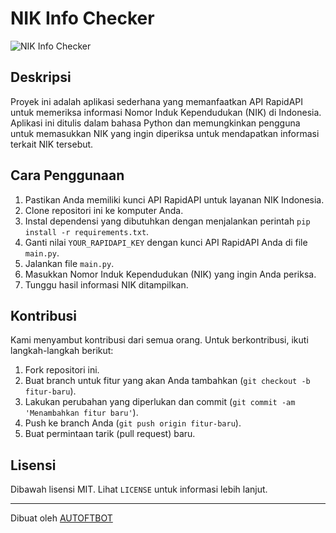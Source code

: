 # NIK Info Checker

![NIK Info Checker](https://your-image-url.com/your-image.png)

## Deskripsi
Proyek ini adalah aplikasi sederhana yang memanfaatkan API RapidAPI untuk memeriksa informasi Nomor Induk Kependudukan (NIK) di Indonesia. Aplikasi ini ditulis dalam bahasa Python dan memungkinkan pengguna untuk memasukkan NIK yang ingin diperiksa untuk mendapatkan informasi terkait NIK tersebut.

## Cara Penggunaan
1. Pastikan Anda memiliki kunci API RapidAPI untuk layanan NIK Indonesia.
2. Clone repositori ini ke komputer Anda.
3. Instal dependensi yang dibutuhkan dengan menjalankan perintah `pip install -r requirements.txt`.
4. Ganti nilai `YOUR_RAPIDAPI_KEY` dengan kunci API RapidAPI Anda di file `main.py`.
5. Jalankan file `main.py`.
6. Masukkan Nomor Induk Kependudukan (NIK) yang ingin Anda periksa.
7. Tunggu hasil informasi NIK ditampilkan.

## Kontribusi
Kami menyambut kontribusi dari semua orang. Untuk berkontribusi, ikuti langkah-langkah berikut:
1. Fork repositori ini.
2. Buat branch untuk fitur yang akan Anda tambahkan (`git checkout -b fitur-baru`).
3. Lakukan perubahan yang diperlukan dan commit (`git commit -am 'Menambahkan fitur baru'`).
4. Push ke branch Anda (`git push origin fitur-baru`).
5. Buat permintaan tarik (pull request) baru.

## Lisensi
Dibawah lisensi MIT. Lihat `LICENSE` untuk informasi lebih lanjut.

---
Dibuat oleh [AUTOFTBOT](https://github.com/AutoFtBot)
